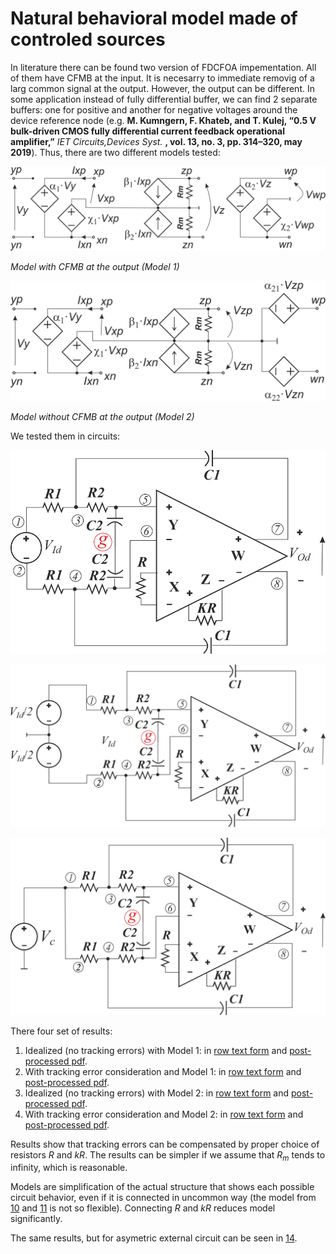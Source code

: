 # Natural behavioral model made of controled sources

In literature there can be found two version of FDCFOA impementation. All of them have CFMB at the input. It is necesarry to immediate removig of a larg common signal at the output. However, the output can be different. In some application instead of fully differential buffer, we can find 2 separate buffers: one for positive and another for negative voltages around the device reference node (e.g. **M. Kumngern, F. Khateb, and T. Kulej, “0.5 V bulk-driven CMOS fully differential current feedback operational amplifier,”** *IET Circuits,Devices Syst.* **, vol. 13, no. 3, pp. 314–320, may 2019**). Thus, there are two different models tested:

![Two_CFMD](../ComSVG/FDCFOA_2CFMB_Model.svg)

*Model with CFMB at the output (Model 1)*

![One_CDMB](../ComSVG/FDCFOA_1CFMB_Model.svg)

*Model without CFMB at the output (Model 2)*

We tested them in circuits:

![K_u1](../ComSVG/FDCFOA_Gen_GGnd_K_u1.svg)


![K_u2](../ComSVG/FDCFOA_Gen_GGnd_K_u2.svg)


![K_u_com](../ComSVG/FDCFOA_Gen_GGnd_K_uc.svg)



There four set of results:
1. Idealized (no tracking errors) with Model 1: in [row text form](./Models_CFMB_OUT%20Ideal.txt) and [post-processed pdf](Models_CFMB_OUT%20Ideal.pdf).
2. With tracking error consideration and Model 1: in [row text form](Models_TE_CFMB_OUT.txt) and [post-processed pdf](Models_TE_CFMB_OUT.pdf).
3. Idealized (no tracking errors) with Model 2: in [row text form](Models_NO_CFMB%20Ideal.txt) and [post-processed pdf](Models_NO_CFMB%20Ideal.pdf).
4. With tracking error consideration and Model 2: in [row text form](Models_TE_NO_CFMB_OUT.txt) and [post-processed pdf](Models_TE_NO_CFMB_OUT.pdf).

Results show that tracking errors can be compensated by proper choice of resistors *R* and *kR*. The results can be simpler if we assume that *R<sub>m</sub>* tends to infinity, which is reasonable.

Models are simplification of the actual structure that shows each possible circuit behavior, even if it is connected in uncommon way (the model from [10](../10.%20SimpModelSanchez-Lopez/) and [11](../11.%20SimpModelSanchez-LopezImproved/) is not so flexible). Connecting *R* and *kR* reduces model significantly. 

The same results, but for asymetric external circuit can be seen in [14](../14.%20SimpModelControlledSourcesAsym/).